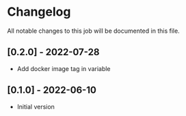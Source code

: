 # Changelog
All notable changes to this job will be documented in this file.

## [0.2.0] - 2022-07-28
* Add docker image tag in variable 
## [0.1.0] - 2022-06-10
* Initial version